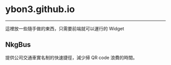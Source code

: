# ybon3.github.io
-----------------

這裡放一些隨手做的東西，只需要前端就可以運行的 Widget


## NkgBus
提供公司交通車實名制的快速捷徑，減少掃 QR code 浪費的時間。 

